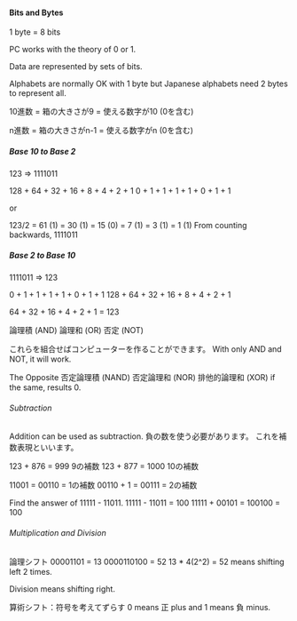#### Bits and Bytes

1 byte = 8 bits

PC works with the theory of 0 or 1.

Data are represented by sets of bits.

Alphabets are normally OK with 1 byte but Japanese alphabets need 2 bytes to represent all.

10進数 = 箱の大きさが9 = 使える数字が10 (0を含む)

n進数 = 箱の大きさがn-1 = 使える数字がn (0を含む)

##### Base 10 to Base 2
123 => 1111011

128 + 64 + 32 + 16 + 8 + 4 + 2 + 1
 0  +  1 +  1 +  1 + 1 + 0 + 1 + 1

or 

123/2 = 61 (1) = 30 (1) = 15 (0) = 7 (1) = 3 (1) = 1 (1)
From counting backwards, 1111011

##### Base 2 to Base 10

1111011 => 123

 0  +  1 +  1 +  1 + 1 + 0 + 1 + 1
128 + 64 + 32 + 16 + 8 + 4 + 2 + 1

64 + 32 + 16 + 4 + 2 + 1 = 123

論理積 (AND)
論理和 (OR)
否定 (NOT)

これらを組合せばコンピューターを作ることができます。
With only AND and NOT, it will work. 

The Opposite
否定論理積 (NAND)
否定論理和 (NOR)
排他的論理和 (XOR) if the same, results 0.

###### Subtraction

Addition can be used as subtraction.
負の数を使う必要があります。
これを補数表現といいます。

123 + 876 = 999
     9の補数
123 + 877 = 1000
    10の補数

11001 = 00110 = 1の補数
00110 + 1 = 00111 = 2の補数

Find the answer of 11111 - 11011.
11111 - 11011 = 100
11111 + 00101 = 100100 = 100

###### Multiplication and Division

論理シフト
   00001101 = 13
 0000110100 = 52
13 * 4(2^2) = 52 means shifting left 2 times.

Division means shifting right.

算術シフト：符号を考えてずらす
0 means 正 plus and 1 means 負 minus.